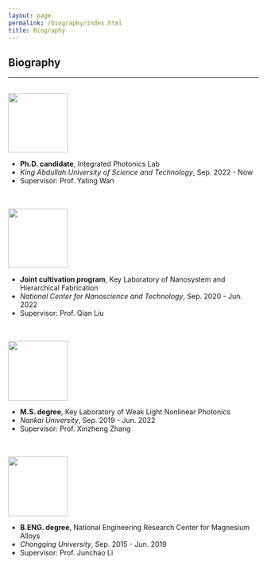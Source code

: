 ```yaml
---
layout: page
permalink: /biography/index.html
title: Biography
---
```


## Biography

---

<br>

<img src="https://albert-canite.github.io/images/KAUST.png" class="floatpic_l" width="120" height="120">

<br>

* **Ph.D. candidate**, Integrated Photonics Lab
* _King Abdullah University of Science and Technology_, Sep. 2022 - Now
* Supervisor: Prof. Yating Wan
  
<br>
<br>

<img src="https://albert-canite.github.io/images/cas.png" class="floatpic_l" width="120" height="120">

<br>

* **Joint cultivation program**, Key Laboratory of Nanosystem and Hierarchical Fabrication
* _National Center for Nanoscience and Technology_, Sep. 2020 - Jun. 2022
* Supervisor: Prof. Qian Liu

<br>
<br>

<img src="https://albert-canite.github.io/images/nankai.png" class="floatpic_l" width="120" height="120">

<br>

* **M.S. degree**, Key Laboratory of Weak Light Nonlinear Photonics
* _Nankai University_, Sep. 2019 - Jun. 2022
* Supervisor: Prof. Xinzheng Zhang

<br>
<br>

<img src="https://albert-canite.github.io/images/chongqing.png" class="floatpic_l" width="120" height="120">

<br>

* **B.ENG. degree**, National Engineering Research Center for Magnesium Alloys
* _Chongqing University_, Sep. 2015 - Jun. 2019
* Supervisor: Prof. Junchao Li

<br>
